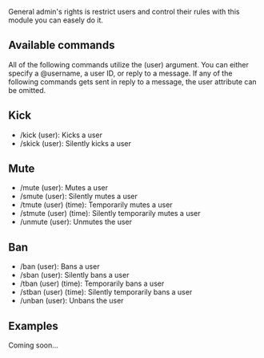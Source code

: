 General admin's rights is restrict users and control their rules with this module you can easely do it.

## Available commands
All of the following commands utilize the (user) argument.
You can either specify a @username, a user ID, or reply to a message.
If any of the following commands gets sent in reply to a message, the user attribute can be omitted.

## Kick
- /kick (user): Kicks a user
- /skick (user): Silently kicks a user

## Mute
- /mute (user): Mutes a user
- /smute (user): Silently mutes a user
- /tmute (user) (time): Temporarily mutes a user
- /stmute (user) (time): Silently temporarily mutes a user
- /unmute (user): Unmutes the user

## Ban
- /ban (user): Bans a user
- /sban (user): Silently bans a user
- /tban (user) (time): Temporarily bans a user
- /stban (user) (time): Silently temporarily bans a user
- /unban (user): Unbans the user

## Examples
Coming soon... 
